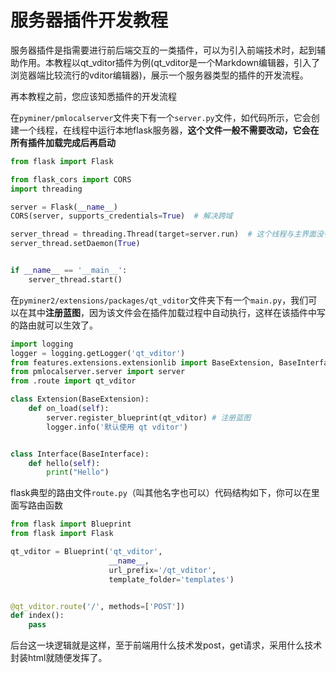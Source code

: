 # 服务器插件开发教程

服务器插件是指需要进行前后端交互的一类插件，可以为引入前端技术时，起到辅助作用。本教程以qt_vditor插件为例(qt_vditor是一个Markdown编辑器，引入了浏览器端比较流行的vditor编辑器)，展示一个服务器类型的插件的开发流程。

再本教程之前，您应该知悉插件的开发流程

在`pyminer/pmlocalserver`文件夹下有一个`server.py`文件，如代码所示，它会创建一个线程，在线程中运行本地flask服务器，**这个文件一般不需要改动，它会在所有插件加载完成后再启动**

```python
from flask import Flask

from flask_cors import CORS
import threading

server = Flask(__name__)
CORS(server, supports_credentials=True)  # 解决跨域

server_thread = threading.Thread(target=server.run)  # 这个线程与主界面没有任何交互，直接用系统内建的线程库即可，保证其安全性。
server_thread.setDaemon(True)


if __name__ == '__main__':
    server_thread.start()
```

在`pyminer2/extensions/packages/qt_vditor`文件夹下有一个`main.py`，我们可以在其中**注册蓝图**，因为该文件会在插件加载过程中自动执行，这样在该插件中写的路由就可以生效了。

```python
import logging
logger = logging.getLogger('qt_vditor')
from features.extensions.extensionlib import BaseExtension, BaseInterface
from pmlocalserver.server import server
from .route import qt_vditor

class Extension(BaseExtension):
    def on_load(self):
        server.register_blueprint(qt_vditor) # 注册蓝图
        logger.info('默认使用 qt vditor')


class Interface(BaseInterface):
    def hello(self):
        print("Hello")
```

flask典型的路由文件`route.py`（叫其他名字也可以）代码结构如下，你可以在里面写路由函数

```python
from flask import Blueprint
from flask import Flask

qt_vditor = Blueprint('qt_vditor',
                      __name__,
                      url_prefix='/qt_vditor',
                      template_folder='templates')


@qt_vditor.route('/', methods=['POST'])
def index():
    pass
```

后台这一块逻辑就是这样，至于前端用什么技术发post，get请求，采用什么技术封装html就随便发挥了。



